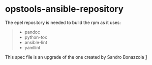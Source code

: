 # opstools-ansible-repository

The epel repository is needed to build the rpm as it uses:

> - pandoc
> - python-tox
> - ansible-lint
> - yamllint

This spec file is an upgrade of the one created by Sandro Bonazzola [1]

[1]:https://gerrit.ovirt.org/gitweb?p=releng-tools.git
